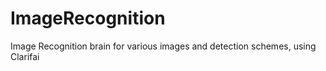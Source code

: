 # ImageRecognition
Image Recognition brain for various images and detection schemes, using Clarifai
